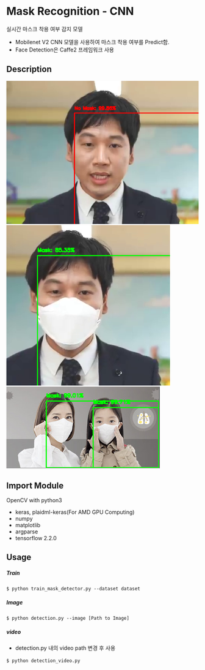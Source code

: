 # Mask Recognition - CNN
실시간 마스크 착용 여부 감지 모델
- Mobilenet V2 CNN 모델을 사용하여 마스크 착용 여부를 Predict함. 
- Face Detection은 Caffe2 프레임워크 사용

## Description
![1](./1.png)
![2](./2.png)
![3](./3.png)

## Import Module
 OpenCV with python3

- keras, plaidml-keras(For AMD GPU Computing)
- numpy
- matplotlib
- argparse
- tensorflow 2.2.0

## Usage
##### Train
```$ python train_mask_detector.py --dataset dataset```

##### Image
```$ python detection.py --image [Path to Image]```
##### video
- detection.py 내의 video path 변경 후 사용

```$ python detection_video.py```


